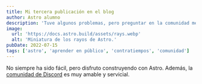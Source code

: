 ```yaml
---
title: Mi tercera publicación en el blog
author: Astro alumno
description: 'Tuve algunos problemas, pero preguntar en la comunidad me ayudó mucho.'
image:
  url: 'https://docs.astro.build/assets/rays.webp'
  alt: 'Miniatura de los rayos de Astro.'
pubDate: 2022-07-15
tags: ['astro', 'aprender en público', 'contratiempos', 'comunidad']
---
```


<meta charset="UTF-8">

No siempre ha sido fácil, pero disfruto construyendo con Astro. Además, la [comunidad de Discord](https://astro.build/chat) es muy amable y servicial.
